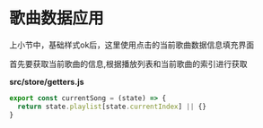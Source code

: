 # 歌曲数据应用

上小节中，基础样式ok后，这里使用点击的当前歌曲数据信息填充界面

首先要获取当前歌曲的信息,根据播放列表和当前歌曲的索引进行获取

**src/store/getters.js**
```javascript
export const currentSong = (state) => {
  return state.playlist[state.currentIndex] || {}
}

```